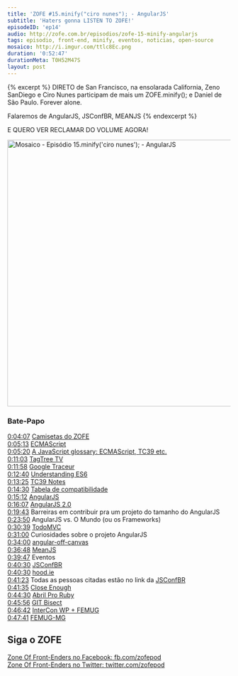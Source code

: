 ```yaml
---
title: 'ZOFE #15.minify("ciro nunes"); - AngularJS'
subtitle: 'Haters gonna LISTEN TO ZOFE!'
episodeID: 'ep14'
audio: http://zofe.com.br/episodios/zofe-15-minify-angularjs
tags: episodio, front-end, minify, eventos, noticias, open-source
mosaico: http://i.imgur.com/ttlc8Ec.png
duration: '0:52:47'
durationMeta: T0H52M47S
layout: post
---
```


{% excerpt %}
DIRETO de San Francisco, na ensolarada California, Zeno SanDiego e Ciro Nunes participam de mais um ZOFE.minify(); e Daniel de São Paulo. Forever alone.

Falaremos de AngularJS, JSConfBR, MEANJS
{% endexcerpt %}

E QUERO VER RECLAMAR DO VOLUME AGORA!

<img title="Mosaico - Episódio 15.minify('ciro nunes'); - AngularJS" src="http://i.imgur.com/5WZCwMk.png" class="mosaico" alt="Mosaico - Episódio 15.minify('ciro nunes'); - AngularJS" width="600" height="600">


### Bate-Papo

[0:04:07](#t=04m07s) [Camisetas do ZOFE](http://eucompraria.com.br/produto/camiseta-zofe-zone-of-front-enders)<br>
[0:05:13](#t=5m13s) [ECMAScript](http://en.wikipedia.org/wiki/ECMAScript)<br>
[0:05:20](#t=5m20s) [A JavaScript glossary: ECMAScript, TC39 etc.](http://www.2ality.com/2011/06/ecmascript.html)<br>
[0:11:03](#t=11m03s) [TagTree TV](http://tagtree.tv/)<br>
[0:11:58](#t=11m58s) [Google Traceur](https://github.com/google/traceur-compiler)<br>
[0:12:40](#t=12m40s) [Understanding ES6](https://leanpub.com/understandinges6/read/)<br>
[0:13:25](#t=13m25s) [TC39 Notes](https://github.com/rwaldron/tc39-notes)<br>
[0:14:30](#t=14m30s) [Tabela de compatibilidade](http://kangax.github.io/es5-compat-table/es6/)<br>
[0:15:12](#t=15m12s) [AngularJS](https://angularjs.org/)<br>
[0:16:07](#t=16m07s) [AngularJS 2.0](http://blog.angularjs.org/2014/03/angular-20.html)<br>
[0:19:43](#t=19m43s) Barreiras em contribuir pra um projeto do tamanho do AngularJS<br>
[0:23:50](#t=18m0s) AngularJS vs. O Mundo (ou os Frameworks)<br>
[0:30:39](#t=30m39s) [TodoMVC](http://todomvc.com/)<br>
[0:31:00](#t=31m0s) Curiosidades sobre o projeto AngularJS<br>
[0:34:00](#t=34m0s) [angular-off-canvas](https://github.com/cironunes/angular-off-canvas)<br>
[0:36:48](#t=36m48s) [MeanJS](http://meanjs.org/)<br>
[0:39:47](#t=32m47s) Eventos<br>
[0:40:30](#t=30m30s) [JSConfBR](http://jsconfbr.org)<br>
[0:40:30](#t=40m30s) [hood.ie](http://hood.ie)<br>
[0:41:23](#t=41m23s) Todas as pessoas citadas estão no link da [JSConfBR](http://jsconfbr.org)<br>
[0:41:35](#t=41m35s) [Close Enough](https://github.com/furf/close-enough)<br>
[0:44:30](#t=44m30s) [Abril Pro Ruby](http://abrilproruby.com/pt)<br>
[0:45:56](#t=45m56s) [GIT Bisect](http://git-scm.com/docs/git-bisect)<br>
[0:46:42](#t=46m42s) [InterCon WP + FEMUG](http://interconwp.imasters.com.br)<br>
[0:47:41](#t=47m41s) [FEMUG-MG](https://groups.google.com/forum/#!forum/femug-mg)<br>



## Siga o ZOFE

[Zone Of Front-Enders no Facebook: fb.com/zofepod](http://fb.com/zofepod/ "ZOFE no Facebook: fb.com/zofepod")<br>
[Zone Of Front-Enders no Twitter: twitter.com/zofepod](http://twitter.com/zofepod/ "ZOFE no Twitter")<br>
